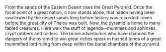 From the sands of the Eastern Desert rises the Great Pyramid. Once the focal point of a great nation, it now stands alone, that nation having been swallowed by the desert sands long before history was recorded--even before the great city of Thalos was built. Now, the pyramid is home to many fabled creatures. Here walk the stuff of legends--mummies and sphinxes, crypt robbers and raiders. The brave adventurers who have chanced the dangers of the pyramid to win great riches speak in hushed tones of a great mummified lord ruling from deep within the burial chambers of the pyramid.
